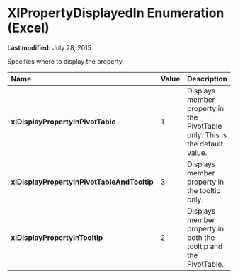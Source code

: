 
# XlPropertyDisplayedIn Enumeration (Excel)

 **Last modified:** July 28, 2015

Specifies where to display the property.


|**Name**|**Value**|**Description**|
|:-----|:-----|:-----|
| **xlDisplayPropertyInPivotTable**|1|Displays member property in the PivotTable only. This is the default value.|
| **xlDisplayPropertyInPivotTableAndTooltip**|3|Displays member property in the tooltip only.|
| **xlDisplayPropertyInTooltip**|2|Displays member property in both the tooltip and the PivotTable. |
